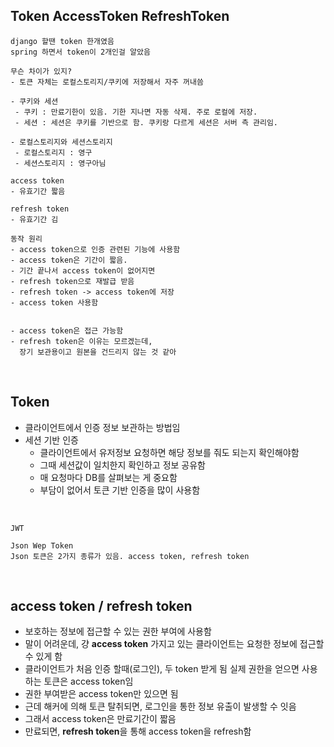 ## Token AccessToken RefreshToken
```
django 할땐 token 한개였음
spring 하면서 token이 2개인걸 알았음

무슨 차이가 있지?
- 토큰 자체는 로컬스토리지/쿠키에 저장해서 자주 꺼내씀

- 쿠키와 세션
 - 쿠키 : 만료기한이 있음. 기한 지나면 자동 삭제. 주로 로컬에 저장.
 - 세션 : 세션은 쿠키를 기반으로 함. 쿠키랑 다르게 세션은 서버 측 관리임. 

- 로컬스토리지와 세션스토리지
 - 로컬스토리지 : 영구
 - 세션스토리지 : 영구아님

access token
- 유효기간 짧음

refresh token
- 유효기간 김

동작 원리
- access token으로 인증 관련된 기능에 사용함
- access token은 기간이 짧음.
- 기간 끝나서 access token이 없어지면
- refresh token으로 재발급 받음
- refresh token -> access token에 저장
- access token 사용함


- access token은 접근 가능함
- refresh token은 이유는 모르겠는데, 
  장기 보관용이고 원본을 건드리지 않는 것 같아
```

<br>

## Token
- 클라이언트에서 인증 정보 보관하는 방법임
- 세션 기반 인증
    - 클라이언트에서 유저정보 요청하면
      해당 정보를 줘도 되는지 확인해야함
    - 그때 세션값이 일치한지 확인하고 정보 공유함
    - 매 요청마다 DB를 살펴보는 게 중요함
    - 부담이 없어서 토큰 기반 인증을 많이 사용함

<br>

```
JWT

Json Wep Token
Json 토큰은 2가지 종류가 있음. access token, refresh token
```

<br>

## access token / refresh token
- 보호하는 정보에 접근할 수 있는 권한 부여에 사용함
- 말이 어려운데, 걍 **access token** 가지고 있는 클라이언트는
  요청한 정보에 접근할 수 있게 함
- 클라이언트가 처음 인증 할때(로그인), 두 token 받게 됨
  실제 권한을 얻으면 사용하는 토큰은 access token임
- 권한 부여받은 access token만 있으면 됨
- 근데 해커에 의해 토큰 탈취되면, 로그인을 통한 정보 유출이 발생할 수 잇음
- 그래서 access token은 만료기간이 짧음
- 만료되면, **refresh token**을 통해 access token을 refresh함


<br>

